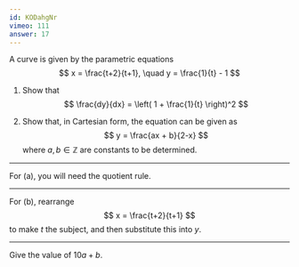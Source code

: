 ```yaml
---
id: KODahgNr
vimeo: 111
answer: 17
---
```


A curve is given by the parametric equations
$$
x = \frac{t+2}{t+1}, \quad y = \frac{1}{t} - 1
$$

 1. Show that
    $$
    \frac{dy}{dx} = \left( 1 + \frac{1}{t} \right)^2
    $$

 1. Show that, in Cartesian form, the equation can be given as
    $$
    y = \frac{ax + b}{2-x}
    $$
    where $a,b \in \mathbb{Z}$ are constants to be determined.

---

For (a), you will need the quotient rule.

---

For (b), rearrange
$$
x = \frac{t+2}{t+1}
$$
to make $t$ the subject, and then substitute this into $y$.

---

Give the value of $10a + b$.
